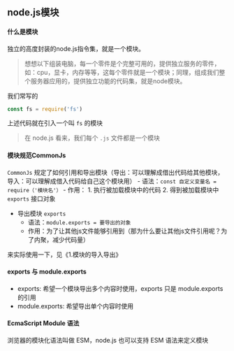 ## node.js模块
#### 什么是模块

独立的高度封装的node.js指令集，就是一个模块。

> 想想以下组装电脑，每一个零件是个完整可用的，提供独立服务的零件，如：cpu，显卡，内存等等，这每个零件就是一个模块；同理，组成我们整个服务器应用的，提供独立功能的代码集，就是node模块。

我们常写的
```javascript
const fs = require('fs')
```

上述代码就在引入一个叫 ```fs``` 的模块

> 在 node.js 看来，我们每个 ```.js``` 文件都是一个模块

#### 模块规范CommonJs
```CommonJs``` 规定了如何引用和导出模块（导出：可以理解成借出代码给其他模块，导入：可以理解成借入代码给自己这个模块用）
    - 语法：```const 自定义变量名 = require（'模块名'）```
    - 作用：
        1. 执行被加载模块中的代码
        2. 得到被加载模块中 ```exports``` 接口对象
- 导出模块 ```exports```
    - 语法：```module.exports = 要导出的对象```
    - 作用：为了让其他js文件能够引用到（那为什么要让其他js文件引用呢？为了内聚，减少代码量）

来实际使用一下，见《1.模块的导入导出》

#### exports 与 module.exports
- exports: 希望一个模块导出多个内容时使用，exports 只是 module.exports 的引用
- module.exports: 希望导出单个内容时使用


#### EcmaScript Module 语法

浏览器的模块化语法叫做 ESM，node.js 也可以支持 ESM 语法来定义模块

